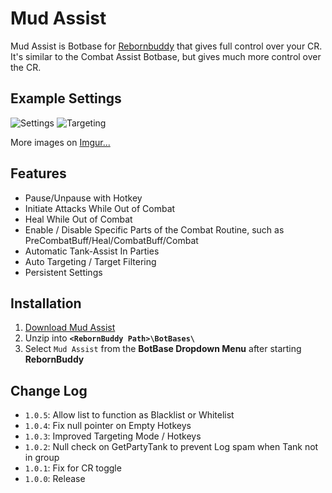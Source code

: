 # Mud Assist
Mud Assist is Botbase for [Rebornbuddy](http://rebornbuddy.com) that gives full control over your CR.
It's similar to the Combat Assist Botbase, but gives much more control over the CR.

## Example Settings
![Settings](http://i.imgur.com/CdyuJye.png)
![Targeting](http://i.imgur.com/uR5CKA5.png)

More images on [Imgur...](http://imgur.com/a/23tjd#0)

## Features
- Pause/Unpause with Hotkey
- Initiate Attacks While Out of Combat
- Heal While Out of Combat
- Enable / Disable Specific Parts of the Combat Routine, such as PreCombatBuff/Heal/CombatBuff/Combat
- Automatic Tank-Assist In Parties
- Auto Targeting / Target Filtering
- Persistent Settings

## Installation
1. [Download Mud Assist](https://github.com/mudbuddy/mud/archive/master.zip)
2. Unzip into **`<RebornBuddy Path>\BotBases\`**
3. Select `Mud Assist` from the **BotBase Dropdown Menu** after starting **RebornBuddy**

## Change Log
- `1.0.5`: Allow list to function as Blacklist or Whitelist
- `1.0.4`: Fix null pointer on Empty Hotkeys
- `1.0.3`: Improved Targeting Mode / Hotkeys
- `1.0.2`: Null check on GetPartyTank to prevent Log spam when Tank not in group
- `1.0.1`: Fix for CR toggle
- `1.0.0`: Release
